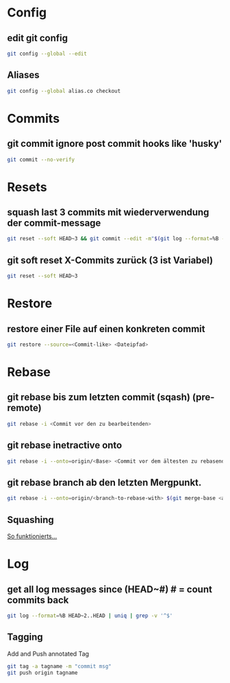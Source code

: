 # Config
## edit git config
```bash
git config --global --edit
```
## Aliases
```bash
git config --global alias.co checkout
```

# Commits
## git commit ignore post commit hooks like 'husky'
```bash
git commit --no-verify
```

# Resets
## squash last 3 commits mit wiederverwendung der commit-message
```bash
git reset --soft HEAD~3 && git commit --edit -m"$(git log --format=%B --reverse HEAD..HEAD@{1})"
```

## git soft reset X-Commits zurück (3 ist Variabel)
```bash
git reset --soft HEAD~3
```

# Restore
## restore einer File auf einen konkreten commit
```bash
git restore --source=<Commit-like> <Dateipfad>
```

# Rebase
## git rebase bis zum letzten commit (sqash) (pre-remote)
```bash
git rebase -i <Commit vor den zu bearbeitenden>
```

## git rebase inetractive onto
```bash
git rebase -i --onto=origin/<Base> <Commit vor dem ältesten zu rebasenden>
```

## git rebase branch ab den letzten Mergpunkt.
```bash 
git rebase -i --onto=origin/<branch-to-rebase-with> $(git merge-base <actual-local-branch> <branch-to-rebase-with>)
```

## Squashing
[So funktionierts...](https://www.internalpointers.com/post/squash-commits-into-one-git)

# Log
## get all log messages since (HEAD~#) # = count commits back
```bash
git log --format=%B HEAD~2..HEAD | uniq | grep -v '^$'
 ```

## Tagging
Add and Push annotated Tag
```bash
git tag -a tagname -m "commit msg"
git push origin tagname
```
